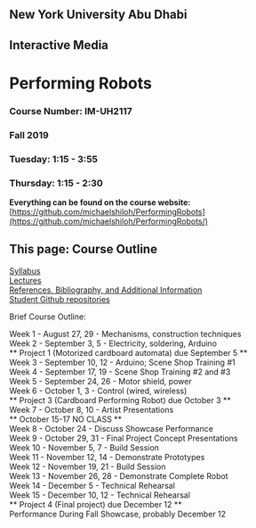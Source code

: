 ## New York University Abu Dhabi
## Interactive Media
# Performing Robots

### Course Number: IM-UH2117 
### Fall 2019  
### Tuesday: 1:15 - 3:55 	
### Thursday: 1:15 - 2:30

**Everything can be found on the course website:**
[https://github.com/michaelshiloh/PerformingRobots](https://github.com/michaelshiloh/PerformingRobots/)

## This page: Course Outline

[Syllabus](syllabus.md)  
[Lectures](lecturesAndAssignmentsFall2019.md)  
[References, Bibliography, and Additional Information](references.md)  
[Student Github repositories](studentRepositories.md)  



Brief Course Outline:

Week  1 - August 27, 29    - Mechanisms, construction techniques  
Week  2 - September 3, 5   - Electricity, soldering, Arduino    
** Project 1 (Motorized cardboard automata) due September 5 **  
Week  3 - September 10, 12 - Arduino; Scene Shop Training #1  
Week  4 - September 17, 19 - Scene Shop Training #2 and #3  
Week  5 - September 24, 26 - Motor shield, power  
Week  6 - October 1, 3     - Control (wired, wireless)  
** Project 3 (Cardboard Performing Robot) due October 3 **  
Week  7 - October 8, 10    - Artist Presentations  
** October 15-17 NO CLASS **  
Week 8  - October 24       - Discuss Showcase Performance  
Week 9  - October 29, 31   - Final Project Concept Presentations  
Week 10 - November 5, 7    - Build Session  
Week 11 - November 12, 14  - Demonstrate Prototypes  
Week 12 - November 19, 21  - Build Session  
Week 13 - November 26, 28  - Demonstrate Complete Robot  
Week 14 - December 5       - Technical Rehearsal  
Week 15 - December 10, 12  - Technical Rehearsal  
** Project 4 (Final project) due December 12 **  
Performance During Fall Showcase, probably December 12    


